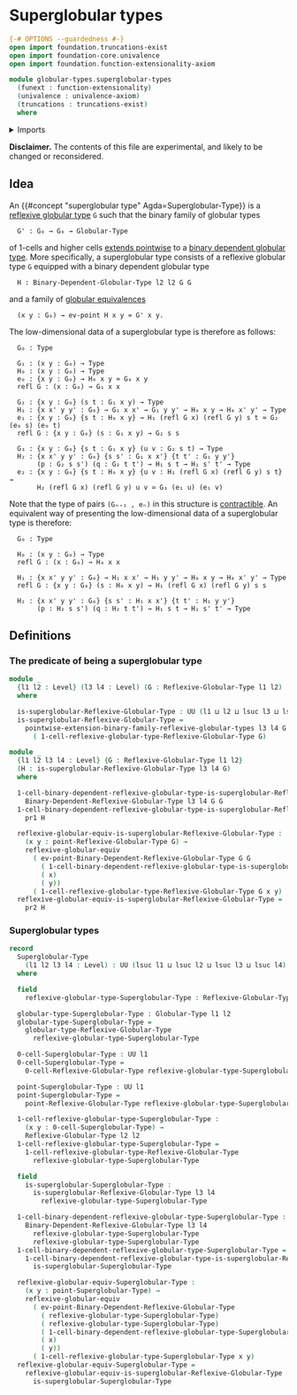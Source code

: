 # Superglobular types

```agda
{-# OPTIONS --guardedness #-}
open import foundation.truncations-exist
open import foundation-core.univalence
open import foundation.function-extensionality-axiom

module globular-types.superglobular-types
  (funext : function-extensionality)
  (univalence : univalence-axiom)
  (truncations : truncations-exist)
  where
```

<details><summary>Imports</summary>

```agda
open import foundation.dependent-pair-types
open import foundation.universe-levels

open import globular-types.binary-dependent-reflexive-globular-types funext univalence truncations
open import globular-types.globular-types
open import globular-types.points-reflexive-globular-types funext univalence truncations
open import globular-types.pointwise-extensions-binary-families-reflexive-globular-types funext univalence truncations
open import globular-types.reflexive-globular-equivalences funext univalence truncations
open import globular-types.reflexive-globular-types funext univalence truncations
```

</details>

**Disclaimer.** The contents of this file are experimental, and likely to be
changed or reconsidered.

## Idea

An {{#concept "superglobular type" Agda=Superglobular-Type}} is a
[reflexive globular type](globular-types.reflexive-globular-types.md) `G` such
that the binary family of globular types

```text
  G' : G₀ → G₀ → Globular-Type
```

of 1-cells and higher cells
[extends pointwise](globular-types.pointwise-extensions-binary-families-globular-types.md)
to a
[binary dependent globular type](globular-types.binary-dependent-globular-types.md).
More specifically, a superglobular type consists of a reflexive globular type
`G` equipped with a binary dependent globular type

```text
  H : Binary-Dependent-Globular-Type l2 l2 G G
```

and a family of [globular equivalences](globular-types.globular-equivalences.md)

```text
  (x y : G₀) → ev-point H x y ≃ G' x y.
```

The low-dimensional data of a superglobular type is therefore as follows:

```text
  G₀ : Type

  G₁ : (x y : G₀) → Type
  H₀ : (x y : G₀) → Type
  e₀ : {x y : G₀} → H₀ x y ≃ G₀ x y
  refl G : (x : G₀) → G₁ x x

  G₂ : {x y : G₀} (s t : G₁ x y) → Type
  H₁ : {x x' y y' : G₀} → G₁ x x' → G₁ y y' → H₀ x y → H₀ x' y' → Type
  e₁ : {x y : G₀} {s t : H₀ x y} → H₁ (refl G x) (refl G y) s t ≃ G₂ (e₀ s) (e₀ t)
  refl G : {x y : G₀} (s : G₁ x y) → G₂ s s

  G₃ : {x y : G₀} {s t : G₁ x y} (u v : G₂ s t) → Type
  H₂ : {x x' y y' : G₀} {s s' : G₁ x x'} {t t' : G₁ y y'}
       (p : G₂ s s') (q : G₂ t t') → H₁ s t → H₁ s' t' → Type
  e₂ : {x y : G₀} {s t : H₀ x y} {u v : H₁ (refl G x) (refl G y) s t} →
       H₂ (refl G x) (refl G y) u v ≃ G₃ (e₁ u) (e₁ v)
```

Note that the type of pairs `(Gₙ₊₁ , eₙ)` in this structure is
[contractible](foundation-core.contractible-types.md). An equivalent way of
presenting the low-dimensional data of a superglobular type is therefore:

```text
  G₀ : Type

  H₀ : (x y : G₀) → Type
  refl G : (x : G₀) → H₀ x x

  H₁ : {x x' y y' : G₀} → H₁ x x' → H₁ y y' → H₀ x y → H₀ x' y' → Type
  refl G : {x y : G₀} (s : H₀ x y) → H₁ (refl G x) (refl G y) s s

  H₂ : {x x' y y' : G₀} {s s' : H₁ x x'} {t t' : H₁ y y'}
       (p : H₂ s s') (q : H₂ t t') → H₁ s t → H₁ s' t' → Type
```

## Definitions

### The predicate of being a superglobular type

```agda
module _
  {l1 l2 : Level} (l3 l4 : Level) (G : Reflexive-Globular-Type l1 l2)
  where

  is-superglobular-Reflexive-Globular-Type : UU (l1 ⊔ l2 ⊔ lsuc l3 ⊔ lsuc l4)
  is-superglobular-Reflexive-Globular-Type =
    pointwise-extension-binary-family-reflexive-globular-types l3 l4 G G
      ( 1-cell-reflexive-globular-type-Reflexive-Globular-Type G)

module _
  {l1 l2 l3 l4 : Level} {G : Reflexive-Globular-Type l1 l2}
  (H : is-superglobular-Reflexive-Globular-Type l3 l4 G)
  where

  1-cell-binary-dependent-reflexive-globular-type-is-superglobular-Reflexive-Globular-Type :
    Binary-Dependent-Reflexive-Globular-Type l3 l4 G G
  1-cell-binary-dependent-reflexive-globular-type-is-superglobular-Reflexive-Globular-Type =
    pr1 H

  reflexive-globular-equiv-is-superglobular-Reflexive-Globular-Type :
    (x y : point-Reflexive-Globular-Type G) →
    reflexive-globular-equiv
      ( ev-point-Binary-Dependent-Reflexive-Globular-Type G G
        ( 1-cell-binary-dependent-reflexive-globular-type-is-superglobular-Reflexive-Globular-Type)
        ( x)
        ( y))
      ( 1-cell-reflexive-globular-type-Reflexive-Globular-Type G x y)
  reflexive-globular-equiv-is-superglobular-Reflexive-Globular-Type =
    pr2 H
```

### Superglobular types

```agda
record
  Superglobular-Type
    (l1 l2 l3 l4 : Level) : UU (lsuc l1 ⊔ lsuc l2 ⊔ lsuc l3 ⊔ lsuc l4)
  where

  field
    reflexive-globular-type-Superglobular-Type : Reflexive-Globular-Type l1 l2

  globular-type-Superglobular-Type : Globular-Type l1 l2
  globular-type-Superglobular-Type =
    globular-type-Reflexive-Globular-Type
      reflexive-globular-type-Superglobular-Type

  0-cell-Superglobular-Type : UU l1
  0-cell-Superglobular-Type =
    0-cell-Reflexive-Globular-Type reflexive-globular-type-Superglobular-Type

  point-Superglobular-Type : UU l1
  point-Superglobular-Type =
    point-Reflexive-Globular-Type reflexive-globular-type-Superglobular-Type

  1-cell-reflexive-globular-type-Superglobular-Type :
    (x y : 0-cell-Superglobular-Type) →
    Reflexive-Globular-Type l2 l2
  1-cell-reflexive-globular-type-Superglobular-Type =
    1-cell-reflexive-globular-type-Reflexive-Globular-Type
      reflexive-globular-type-Superglobular-Type

  field
    is-superglobular-Superglobular-Type :
      is-superglobular-Reflexive-Globular-Type l3 l4
        reflexive-globular-type-Superglobular-Type

  1-cell-binary-dependent-reflexive-globular-type-Superglobular-Type :
    Binary-Dependent-Reflexive-Globular-Type l3 l4
      reflexive-globular-type-Superglobular-Type
      reflexive-globular-type-Superglobular-Type
  1-cell-binary-dependent-reflexive-globular-type-Superglobular-Type =
    1-cell-binary-dependent-reflexive-globular-type-is-superglobular-Reflexive-Globular-Type
      is-superglobular-Superglobular-Type

  reflexive-globular-equiv-Superglobular-Type :
    (x y : point-Superglobular-Type) →
    reflexive-globular-equiv
      ( ev-point-Binary-Dependent-Reflexive-Globular-Type
        ( reflexive-globular-type-Superglobular-Type)
        ( reflexive-globular-type-Superglobular-Type)
        ( 1-cell-binary-dependent-reflexive-globular-type-Superglobular-Type)
        ( x)
        ( y))
      ( 1-cell-reflexive-globular-type-Superglobular-Type x y)
  reflexive-globular-equiv-Superglobular-Type =
    reflexive-globular-equiv-is-superglobular-Reflexive-Globular-Type
      is-superglobular-Superglobular-Type
```
